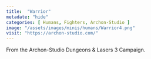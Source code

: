 ```yaml
---
title:  "Warrior"
metadate: "hide"
categories: [ Humans, Fighters, Archon-Studio ]
image: "/assets/images/minis/humans/Warrior4.png"
visit: "https://archon-studio.com/"
---
```

From the Archon-Studio Dungeons & Lasers 3 Campaign.